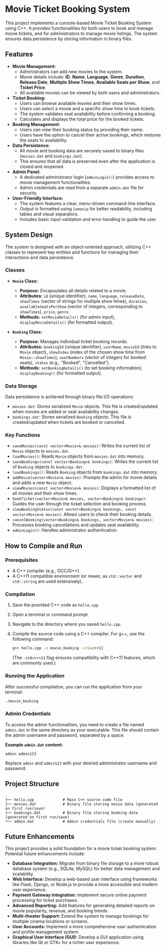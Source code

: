 # Movie Ticket Booking System

This project implements a console-based Movie Ticket Booking System using C++. It provides functionalities for both users to book and manage movie tickets, and for administrators to manage movie listings. The system ensures data persistence by storing information in binary files.

## Features

*   **Movie Management:**
    *   Administrators can add new movies to the system.
    *   Movie details include: **ID**, **Name**, **Language**, **Genre**, **Duration**, **Release Date**, **Multiple Show Times**, **Available Seats per Show**, and **Ticket Price**.
    *   All available movies can be viewed by both users and administrators.
*   **Ticket Booking:**
    *   Users can browse available movies and their show times.
    *   Users can select a movie and a specific show time to book tickets.
    *   The system validates seat availability before confirming a booking.
    *   Calculates and displays the total price for the booked tickets.
*   **Booking Management:**
    *   Users can view their booking status by providing their name.
    *   Users have the option to cancel their active bookings, which restores the seats to availability.
*   **Data Persistence:**
    *   All movie and booking data are securely saved to binary files (`movies.dat` and `bookings.dat`).
    *   This ensures that all data is preserved even after the application is closed and reopened.
*   **Admin Panel:**
    *   A dedicated administrator login (`adminLogin()`) provides access to movie management functionalities.
    *   Admin credentials are read from a separate `admin.dat` file for security.
*   **User-Friendly Interface:**
    *   The system features a clear, menu-driven command-line interface.
    *   Output is formatted using `iomanip` for better readability, including tables and visual separators.
    *   Includes basic input validation and error handling to guide the user.

## System Design

The system is designed with an object-oriented approach, utilizing C++ classes to represent key entities and functions for managing their interactions and data persistence.

### Classes

*   **`Movie` Class:**
    *   **Purpose:** Encapsulates all details related to a movie.
    *   **Attributes:** `id` (unique identifier), `name`, `language`, `releaseDate`, `showTimes` (vector of strings for multiple show times), `duration`, `availableSeatsPerShow` (vector of integers, corresponding to `showTimes`), `price`, `genre`.
    *   **Methods:** `setMovieDetails()` (for admin input), `displayMovieDetails()` (for formatted output).

*   **`Booking` Class:**
    *   **Purpose:** Manages individual ticket booking records.
    *   **Attributes:** `bookingId` (unique identifier), `userName`, `movieId` (links to `Movie` object), `showIndex` (index of the chosen show time from `Movie::showTimes`), `seatNumbers` (vector of integers for booked seats), `status` (e.g., "Booked", "Cancelled").
    *   **Methods:** `setBookingDetails()` (to set booking information), `displayBooking()` (for formatted output).

### Data Storage

Data persistence is achieved through binary file I/O operations:

*   `movies.dat`: Stores serialized `Movie` objects. This file is created/updated when movies are added or seat availability changes.
*   `bookings.dat`: Stores serialized `Booking` objects. This file is created/updated when tickets are booked or cancelled.

### Key Functions

*   `saveMovies(const vector<Movie>& movies)`: Writes the current list of `Movie` objects to `movies.dat`.
*   `loadMovies()`: Reads `Movie` objects from `movies.dat` into memory.
*   `saveBookings(const vector<Booking>& bookings)`: Writes the current list of `Booking` objects to `bookings.dat`.
*   `loadBookings()`: Reads `Booking` objects from `bookings.dat` into memory.
*   `addMovie(vector<Movie>& movies)`: Prompts the admin for movie details and adds a new `Movie` object.
*   `viewMovies(const vector<Movie>& movies)`: Displays a formatted list of all movies and their show times.
*   `bookTicket(vector<Movie>& movies, vector<Booking>& bookings)`: Guides the user through the ticket selection and booking process.
*   `viewBookingStatus(const vector<Booking>& bookings, const vector<Movie>& movies)`: Allows users to check their booking details.
*   `cancelBooking(vector<Booking>& bookings, vector<Movie>& movies)`: Processes booking cancellations and updates seat availability.
*   `adminLogin()`: Handles administrator authentication.

## How to Compile and Run

### Prerequisites

*   A C++ compiler (e.g., GCC/G++).
*   A C++11 compatible environment (or newer, as `std::vector` and `std::string` are used extensively).

### Compilation

1.  Save the provided C++ code as `hello.cpp`.
2.  Open a terminal or command prompt.
3.  Navigate to the directory where you saved `hello.cpp`.
4.  Compile the source code using a C++ compiler. For g++, use the following command:

    ```bash
    g++ hello.cpp -o movie_booking -std=c++11
    ```
    (The `-std=c++11` flag ensures compatibility with C++11 features, which are commonly used.)

### Running the Application

After successful compilation, you can run the application from your terminal:

```bash
./movie_booking
```

### Admin Credentials

To access the admin functionalities, you need to create a file named `admin.dat` in the same directory as your executable. This file should contain the admin username and password, separated by a space.

**Example `admin.dat` content:**

```
admin admin123
```

Replace `admin` and `admin123` with your desired administrator username and password.

## Project Structure

```
.
├── hello.cpp             # Main C++ source code file
├── movies.dat            # Binary file storing movie data (generated on first run/save)
├── bookings.dat          # Binary file storing booking data (generated on first run/save)
└── admin.dat             # Admin credentials file (create manually)
```

## Future Enhancements

This project provides a solid foundation for a movie ticket booking system. Potential future enhancements include:

*   **Database Integration:** Migrate from binary file storage to a more robust database system (e.g., SQLite, MySQL) for better data management and scalability.
*   **Web Interface:** Develop a web-based user interface using frameworks like Flask, Django, or Node.js to provide a more accessible and modern user experience.
*   **Payment Gateway Integration:** Implement secure online payment processing for ticket purchases.
*   **Advanced Reporting:** Add features for generating detailed reports on movie popularity, revenue, and booking trends.
*   **Multi-theater Support:** Extend the system to manage bookings for multiple cinema locations or screens.
*   **User Accounts:** Implement a more comprehensive user authentication and profile management system.
*   **Graphical User Interface (GUI):** Develop a GUI application using libraries like Qt or GTK+ for a richer user experience.



